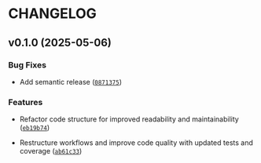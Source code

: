 # CHANGELOG


## v0.1.0 (2025-05-06)

### Bug Fixes

- Add semantic release
  ([`0871375`](https://github.com/arkitektio/koherent/commit/0871375e1bc775a8eddb6634dccdbd2886462b76))

### Features

- Refactor code structure for improved readability and maintainability
  ([`eb19b74`](https://github.com/arkitektio/koherent/commit/eb19b742c52dda9cbe507435dcafc49c6b699309))

- Restructure workflows and improve code quality with updated tests and coverage
  ([`ab61c33`](https://github.com/arkitektio/koherent/commit/ab61c3375ede4ea52345cac6a17367cc4f3d2093))
